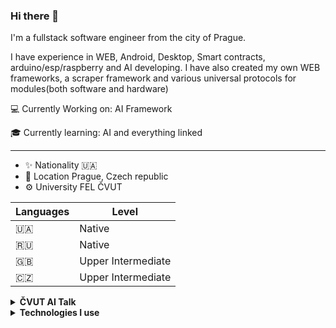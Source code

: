 ### Hi there 👋

I'm a fullstack software engineer from the city of Prague. 


I have experience in WEB, Android, Desktop, Smart contracts, arduino/esp/raspberry and AI developing. I have also created my own WEB frameworks, a scraper framework and various universal protocols for modules(both software and hardware)

💻 Currently Working on: AI Framework

🎓 Currently learning: AI and everything linked

___

- ✨ Nationality 🇺🇦
- 📌 Location Prague, Czech republic
- ⚙ University FEL ČVUT

| Languages | Level |
|--|--|
| 🇺🇦 | Native |
| 🇷🇺 | Native |
| 🇬🇧 | Upper Intermediate |
| 🇨🇿 | Upper Intermediate |

<details>
<summary><b>ČVUT AI Talk</b></summary>

ČVUT AI Talk is a regular meetup. Events consist of research presentation and public communication.
| ČVUT AI Talk | Links | Date |
|--|--|--|
| #1: Co je LLM, jaké vůbec existujou, ják je používat | [Poster](https://i.ibb.co/jyLttn6/1234567.png), [Prezentace](https://docs.google.com/presentation/d/1iV_r4OgYHQOt56Q2FtulrFdbVlvhVoQ_/edit?usp=sharing&ouid=112191343591369742786&rtpof=true&sd=true), [Novinky](https://docs.google.com/document/d/15EkQy-ChOwxrWzYU47DmTsKjD_hU7_48dV77ojjpD_k/edit?usp=sharing)| 6.10.2023 15:00 |
| #2: Decoder-only Transformer OpenAI GPT Fine-tuning| [Prezentace](https://docs.google.com/presentation/d/1yBaBV_08I7exmR9DiXz1aJZOz53UkAJ7/edit?usp=sharing&ouid=112191343591369742786&rtpof=true&sd=true), [Zaznam](https://www.youtube.com/watch?v=z4-MvNgK714) | 26.11.2023 15:00 |
| AI Assitants (In progress)| | |
| Encoder-only Transformer Fine-tuning (In progress)| | |
| Decoder-only Transformer LLaMa Fine-tuning (In progress)| | |
| Special Meetup: AI philosophy (In progress)| | |
| Special Meetup: AI philosophy[Debata] (In progress)| | |
| Word Embedding (In progress)| | |


</details>


<details>
<summary><b>Technologies I use</b></summary>

| Main Technologies | Additional Technologies |
|--|--|
| ![Django](https://img.shields.io/badge/-Django-092E20?style=flat&logo=django&logoColor=white) | ![ASP.NET](https://img.shields.io/badge/-ASP.NET-512BD4?style=flat&logo=.net&logoColor=white) |
| ![Docker](https://img.shields.io/badge/-Docker-2496ED?style=flat&logo=docker&logoColor=white) | ![express.js](https://img.shields.io/badge/-Express.js-000000?style=flat&logo=express&logoColor=white) |
| ![graphql](https://img.shields.io/badge/-GraphQL-E10098?style=flat&logo=graphql&logoColor=white) | ![sys admin](https://img.shields.io/badge/-Sys%20Admin-000000?style=flat&logo=linux&logoColor=white) |
| ![nginx](https://img.shields.io/badge/-Nginx-009639?style=flat&logo=nginx&logoColor=white) | ![Redis](https://img.shields.io/badge/-Redis-DC382D?style=flat&logo=redis&logoColor=white) |
| ... | ... |

| Frontend Technologies | Additional Frontend Technologies |
|--|--|
| ![Vue.js](https://img.shields.io/badge/-Vue.js-4FC08D?style=flat&logo=vue.js&logoColor=white) | ![Angular](https://img.shields.io/badge/-Angular-DD0031?style=flat&logo=angular&logoColor=white) |
| ![React](https://img.shields.io/badge/-React-61DAFB?style=flat&logo=react&logoColor=white) | ![jQuery](https://img.shields.io/badge/-jQuery-0769AD?style=flat&logo=jquery&logoColor=white) |
| ... | ... |

| Other Technologies |
|--|
| ![Solidity](https://img.shields.io/badge/-Solidity-363636?style=flat&logo=solidity&logoColor=white) |
| ![Kotlin](https://img.shields.io/badge/-Kotlin-0095D5?style=flat&logo=kotlin&logoColor=white) |
| ![TypeScript](https://img.shields.io/badge/-TypeScript-3178C6?style=flat&logo=typescript&logoColor=white) |
| ![Java](https://img.shields.io/badge/-Java-007396?style=flat&logo=java&logoColor=white) |
| ![C#](https://img.shields.io/badge/-C%23-239120?style=flat&logo=c-sharp&logoColor=white) |
| ... |

</details>

